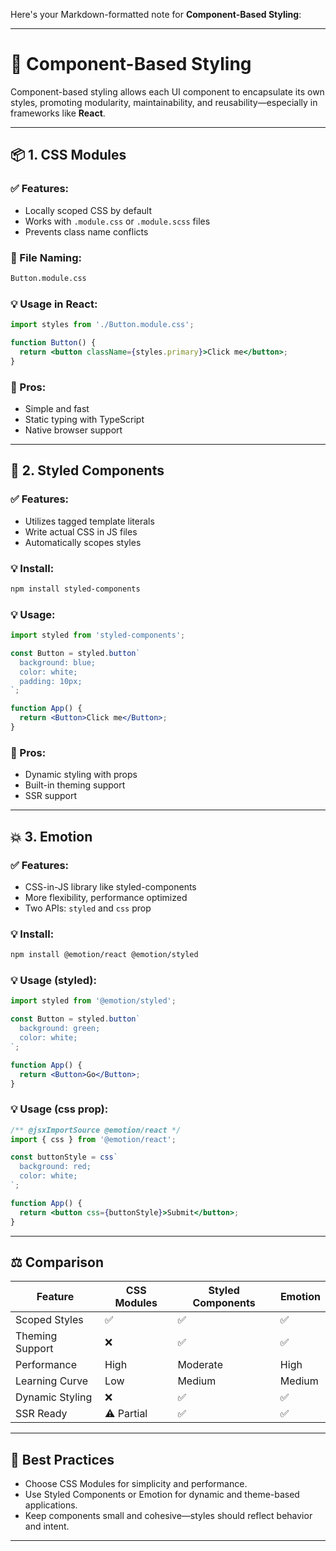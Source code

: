 Here's your Markdown-formatted note for **Component-Based Styling**:

---

# 🧩 Component-Based Styling

Component-based styling allows each UI component to encapsulate its own styles, promoting modularity, maintainability, and reusability—especially in frameworks like **React**.

---

## 📦 1. CSS Modules

### ✅ Features:

* Locally scoped CSS by default
* Works with `.module.css` or `.module.scss` files
* Prevents class name conflicts

### 📁 File Naming:

```bash
Button.module.css
```

### 💡 Usage in React:

```jsx
import styles from './Button.module.css';

function Button() {
  return <button className={styles.primary}>Click me</button>;
}
```

### 📌 Pros:

* Simple and fast
* Static typing with TypeScript
* Native browser support

---

## 🎨 2. Styled Components

### ✅ Features:

* Utilizes tagged template literals
* Write actual CSS in JS files
* Automatically scopes styles

### 💡 Install:

```bash
npm install styled-components
```

### 💡 Usage:

```jsx
import styled from 'styled-components';

const Button = styled.button`
  background: blue;
  color: white;
  padding: 10px;
`;

function App() {
  return <Button>Click me</Button>;
}
```

### 📌 Pros:

* Dynamic styling with props
* Built-in theming support
* SSR support

---

## 💥 3. Emotion

### ✅ Features:

* CSS-in-JS library like styled-components
* More flexibility, performance optimized
* Two APIs: `styled` and `css` prop

### 💡 Install:

```bash
npm install @emotion/react @emotion/styled
```

### 💡 Usage (styled):

```jsx
import styled from '@emotion/styled';

const Button = styled.button`
  background: green;
  color: white;
`;

function App() {
  return <Button>Go</Button>;
}
```

### 💡 Usage (css prop):

```jsx
/** @jsxImportSource @emotion/react */
import { css } from '@emotion/react';

const buttonStyle = css`
  background: red;
  color: white;
`;

function App() {
  return <button css={buttonStyle}>Submit</button>;
}
```

---

## ⚖️ Comparison

| Feature         | CSS Modules | Styled Components | Emotion |
| --------------- | ----------- | ----------------- | ------- |
| Scoped Styles   | ✅           | ✅                 | ✅       |
| Theming Support | ❌           | ✅                 | ✅       |
| Performance     | High        | Moderate          | High    |
| Learning Curve  | Low         | Medium            | Medium  |
| Dynamic Styling | ❌           | ✅                 | ✅       |
| SSR Ready       | ⚠️ Partial  | ✅                 | ✅       |

---

## 🧠 Best Practices

* Choose CSS Modules for simplicity and performance.
* Use Styled Components or Emotion for dynamic and theme-based applications.
* Keep components small and cohesive—styles should reflect behavior and intent.

---
